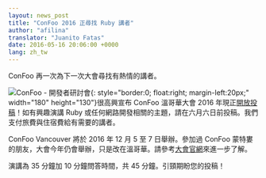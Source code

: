 ```yaml
---
layout: news_post
title: "ConFoo 2016 正尋找 Ruby 講者"
author: "afilina"
translator: "Juanito Fatas"
date: 2016-05-16 20:06:00 +0000
lang: zh_tw
---
```


ConFoo 再一次為下一次大會尋找有熱情的講者。

![ConFoo - 開發者研討會](https://confoo.ca/images/propaganda/yvr2016/en/like.png){: style="border:0; float:right; margin-left:20px;" width="180" height="130"}很高興宣布 ConFoo 溫哥華大會 2016 年現正[開放投稿][1]！如有興趣演講 Ruby 或任何網路開發相關的主題，請在六月六日前投稿。我們支付旅費與住宿費給有需要的講者。

ConFoo Vancouver 將於 2016 年 12 月 5 至 7 日舉辦。參加過 ConFoo 蒙特婁的朋友，大會今年仍會舉辦，只是改在溫哥華。請參考[大會官網][2]來進一步了解。

演講為 35 分鐘加 10 分鐘問答時間，共 45 分鐘。引頸期盼您的投稿！

[1]: https://confoo.ca/en/yvr2016/call-for-papers
[2]: https://confoo.ca/en/yvr2016

